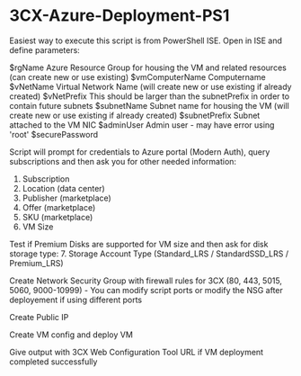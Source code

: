 # 3CX-Azure-Deployment-PS1

Easiest way to execute this script is from PowerShell ISE.
Open in ISE and define parameters:

$rgName           Azure Resource Group for housing the VM and related resources (can create new or use existing)
$vmComputerName 	Computername
$vNetName	      Virtual Network Name (will create new or use existing if already created)
$vNetPrefix	  	This should be larger than the subnetPrefix in order to contain future subnets
$subnetName	  	Subnet name for housing the VM (will create new or use existing if already created)
$subnetPrefix  	Subnet attached to the VM NIC
$adminUser	  	Admin user - may have error using 'root'
$securePassword 	


Script will prompt for credentials to Azure portal (Modern Auth), query subscriptions and then ask you for other needed information:
1. Subscription
2. Location (data center)
3. Publisher (marketplace)
4. Offer (marketplace)
5. SKU (marketplace)
6. VM Size

Test if Premium Disks are supported for VM size and then ask for disk storage type:
7. Storage Account Type (Standard_LRS / StandardSSD_LRS / Premium_LRS)

Create Network Security Group with firewall rules for 3CX (80, 443, 5015, 5060, 9000-10999) 
      - You can modify script ports or modify the NSG after deployement if using different ports
      
Create Public IP

Create VM config and deploy VM

Give output with 3CX Web Configuration Tool URL if VM deployment completed successfully
 
